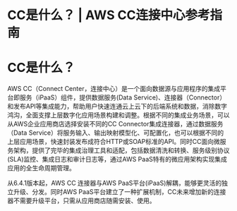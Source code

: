 # CC是什么？ | AWS CC连接中心参考指南

# CC是什么？

AWS CC（Connect Center，连接中心）是一个面向数据源与应用程序的集成平台即服务（iPaaS）组件，提供数据服务(Data Service)、连接器（Connector）和发布API等集成能力，帮助用户快速连通云上云下的后端系统和数据，消除数字鸿沟，全面支撑上层数字化应用场景构建和调整。根据不同的集成业务场景，可以从AWS企业应用商店选择安装不同的CC Connector集成连接器，通过数据服务（Data Service）将服务输入、输出映射模型化、可配置化，也可以根据不同的上层应用场景，快速封装发布成符合HTTP或SOAP标准的API。同时CC面向微服务架构，提供了完毕的集成治理工具和适配，包括数据清洗和转换、服务级别协议(SLA)监控、集成日志和审计日志等，通过AWS PaaS特有的微应用架构实现集成应用的全生命周期管理。

从6.4.1版本起，AWS CC 连接器与AWS PaaS平台(iPaaS)解耦，能够更灵活的独立升级、分发。同时AWS PaaS平台建立了一种扩展机制，CC未来增加新的连接器不需要升级平台，只需从应用商店随需安装、使用。